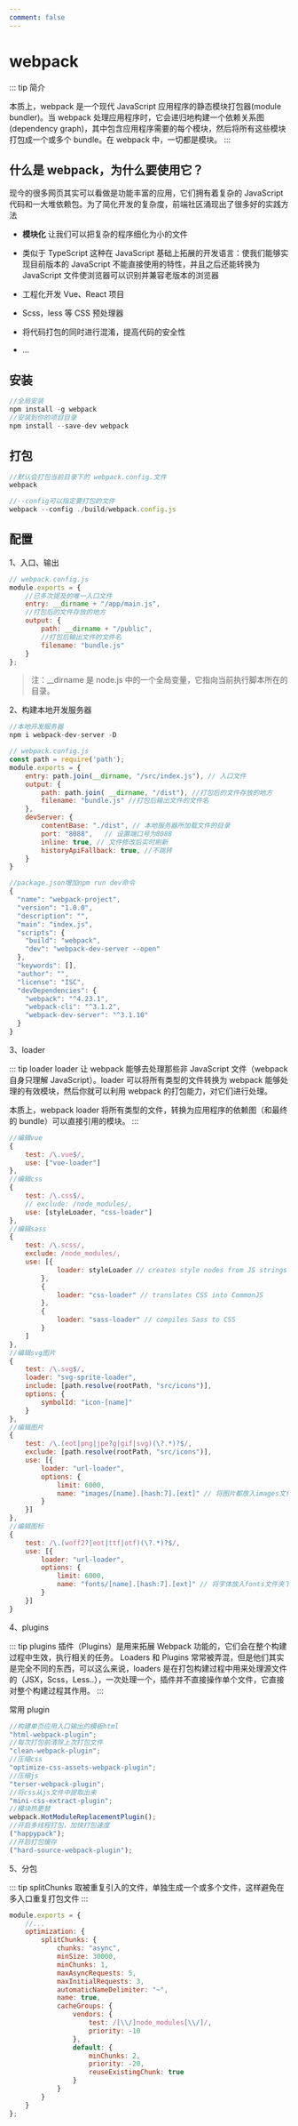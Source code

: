 ```yaml
---
comment: false
---
```


# webpack

::: tip 简介

本质上，webpack 是一个现代 JavaScript 应用程序的静态模块打包器(module bundler)。当 webpack 处理应用程序时，它会递归地构建一个依赖关系图(dependency graph)，其中包含应用程序需要的每个模块，然后将所有这些模块打包成一个或多个 bundle。在 webpack 中，一切都是模块。
:::

## 什么是 webpack，为什么要使用它？

现今的很多网页其实可以看做是功能丰富的应用，它们拥有着复杂的 JavaScript 代码和一大堆依赖包。为了简化开发的复杂度，前端社区涌现出了很多好的实践方法

-   <b>模块化</b> 让我们可以把复杂的程序细化为小的文件

-   类似于 TypeScript 这种在 JavaScript 基础上拓展的开发语言：使我们能够实现目前版本的 JavaScript 不能直接使用的特性，并且之后还能转换为 JavaScript 文件使浏览器可以识别并兼容老版本的浏览器

-   工程化开发 Vue、React 项目

-   Scss，less 等 CSS 预处理器

-   将代码打包的同时进行混淆，提高代码的安全性

-   ...

## 安装

```js
//全局安装
npm install -g webpack
//安装到你的项目目录
npm install --save-dev webpack
```

## 打包

```js
//默认会打包当前目录下的 webpack.config.文件
webpack

//--config可以指定要打包的文件
webpack --config ./build/webpack.config.js
```

## 配置

1、入口、输出

```js
// webpack.config.js
module.exports = {
	//已多次提及的唯一入口文件
	entry: __dirname + "/app/main.js",
	//打包后的文件存放的地方
	output: {
		path: __dirname + "/public",
		//打包后输出文件的文件名
		filename: "bundle.js"
	}
};
```

> 注：\_\_dirname 是 node.js 中的一个全局变量，它指向当前执行脚本所在的目录。

2、构建本地开发服务器

```js
//本地开发服务器
npm i webpack-dev-server -D

// webpack.config.js
const path = require('path');
module.exports = {
    entry: path.join(__dirname, "/src/index.js"), // 入口文件
    output: {
        path: path.join( __dirname, "/dist"), //打包后的文件存放的地方
        filename: "bundle.js" //打包后输出文件的文件名
    },
    devServer: {
        contentBase: "./dist", // 本地服务器所加载文件的目录
        port: "8088",   // 设置端口号为8088
        inline: true, // 文件修改后实时刷新
        historyApiFallback: true, //不跳转
    }
}

//package.json增加npm run dev命令
{
  "name": "webpack-project",
  "version": "1.0.0",
  "description": "",
  "main": "index.js",
  "scripts": {
    "build": "webpack",
    "dev": "webpack-dev-server --open"
  },
  "keywords": [],
  "author": "",
  "license": "ISC",
  "devDependencies": {
    "webpack": "^4.23.1",
    "webpack-cli": "^3.1.2",
    "webpack-dev-server": "^3.1.10"
  }
}
```

3、loader

::: tip loader
loader 让 webpack 能够去处理那些非 JavaScript 文件（webpack 自身只理解 JavaScript）。loader 可以将所有类型的文件转换为 webpack 能够处理的有效模块，然后你就可以利用 webpack 的打包能力，对它们进行处理。

本质上，webpack loader 将所有类型的文件，转换为应用程序的依赖图（和最终的 bundle）可以直接引用的模块。
:::

```js
//编辑vue
{
    test: /\.vue$/,
    use: ["vue-loader"]
},
//编辑css
{
    test: /\.css$/,
    // exclude: /node_modules/,
    use: [styleLoader, "css-loader"]
},
//编辑sass
{
    test: /\.scss/,
    exclude: /node_modules/,
    use: [{
            loader: styleLoader // creates style nodes from JS strings
        },
        {
            loader: "css-loader" // translates CSS into CommonJS
        },
        {
            loader: "sass-loader" // compiles Sass to CSS
        }
    ]
},
//编辑svg图片
{
    test: /\.svg$/,
    loader: "svg-sprite-loader",
    include: [path.resolve(rootPath, "src/icons")],
    options: {
        symbolId: "icon-[name]"
    }
},
//编辑图片
{
    test: /\.(eot|png|jpe?g|gif|svg)(\?.*)?$/,
    exclude: [path.resolve(rootPath, "src/icons")],
    use: [{
        loader: "url-loader",
        options: {
            limit: 6000,
            name: "images/[name].[hash:7].[ext]" // 将图片都放入images文件夹下，[hash:7]防缓存
        }
    }]
},
//编辑图标
{
    test: /\.(woff2?|eot|ttf|otf)(\?.*)?$/,
    use: [{
        loader: "url-loader",
        options: {
            limit: 6000,
            name: "fonts/[name].[hash:7].[ext]" // 将字体放入fonts文件夹下
        }
    }]
}
```

4、plugins

::: tip plugins
插件（Plugins）是用来拓展 Webpack 功能的，它们会在整个构建过程中生效，执行相关的任务。
Loaders 和 Plugins 常常被弄混，但是他们其实是完全不同的东西，可以这么来说，loaders 是在打包构建过程中用来处理源文件的（JSX，Scss，Less..），一次处理一个，插件并不直接操作单个文件，它直接对整个构建过程其作用。
:::

常用 plugin

```js
//构建单页应用入口输出的模板html
"html-webpack-plugin";
//每次打包前清除上次打包文件
"clean-webpack-plugin";
//压缩css
"optimize-css-assets-webpack-plugin";
//压缩js
"terser-webpack-plugin";
//将css从js文件中提取出来
"mini-css-extract-plugin";
//模块热更替
webpack.HotModuleReplacementPlugin();
//开启多线程打包，加快打包速度
("happypack");
//开启打包缓存
("hard-source-webpack-plugin");
```

5、分包

::: tip splitChunks
取被重复引入的文件，单独生成一个或多个文件，这样避免在多入口重复打包文件
:::

```js
module.exports = {
	//...
	optimization: {
		splitChunks: {
			chunks: "async",
			minSize: 30000,
			minChunks: 1,
			maxAsyncRequests: 5,
			maxInitialRequests: 3,
			automaticNameDelimiter: "~",
			name: true,
			cacheGroups: {
				vendors: {
					test: /[\\/]node_modules[\\/]/,
					priority: -10
				},
				default: {
					minChunks: 2,
					priority: -20,
					reuseExistingChunk: true
				}
			}
		}
	}
};
```
